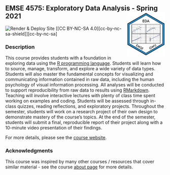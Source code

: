 
<!-- README.md is generated from README.Rmd. Please edit that file -->

## EMSE 4575: Exploratory Data Analysis - Spring 2021 <a href='https://github.com/emse-eda-gwu/2021-Spring'><img src='images/eda_hex_sticker.png' align="right" height="139"/></a>

<!-- badges: start -->

![Render & Deploy
Site](https://github.com/emse-eda-gwu/2021-Spring/workflows/Render%20&%20Deploy%20Site/badge.svg)
\[\[CC BY-NC-SA 4.0\]\[cc-by-nc-sa-shield\]\]\[cc-by-nc-sa\]
<!-- badges: end -->

### Description

This course provides students with a foundation in exploring data using
the [R programming language](https://www.r-project.org/). Students will
learn how to source, manage, transform, and explore a wide variety of
data types. Students will also master the fundamental concepts for
visualizing and communicating information contained in raw data,
including the human psychology of visual information processing. All
analyses will be conducted to support reproducibility from raw data to
results using [RMarkdown](https://bookdown.org/yihui/rmarkdown/).
Teaching will involve interactive lectures with plenty of class time
spent working on examples and coding. Students will be assessed through
in-class quizzes, reading reflections, and exploratory projects.
Throughout the semester, students will work on a research project of
their own design to demonstrate mastery of the course’s topics. At the
end of the semester, students will submit a final, reproducible report
of their project along with a 10-minute video presentation of their
findings.

For more details, please see the [course
website](http://eda.seas.gwu.edu/2021-Spring/).

### Acknowledgments

This course was inspired by many other courses / resources that cover
similar material - see the course [about
page](http://eda.seas.gwu.edu/2021-Spring/about.html) for more details.
